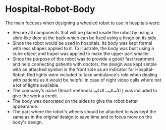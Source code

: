 # Hospital-Robot-Body

The main focuses when designing a wheeled robot to use in hospitals were:
* Secure all components that will be placed inside the robot by using a slide-like door at the back which can be fixed using a hinge on its side. 
* Since the robot would be used in hospitals, its body was kept formal with less shapes applied to it. To illustrate, the body was built using a cube object and traper was applied to make the upper part smaller.  
* Since the purpose of this robot was to provide a good/ fast treatment and help connecting patients with doctors, the design was kept simple with an attached symbol in the front side as an indicator for Hospital-Robot. Red lights were included to take ambulance's role when dealing with patients as it would be helpful in case of night video calls where not a lot of lights available. 
* The company's name (Smart methods/ الأساليب الذكيه ) was included to give the work a credit.
* The body was decorated on the sides to give the robot better appearance.
* The part where the robot's wheels should be attached to was kept the same as in the original design to save time and to focus more on the body's design. 


